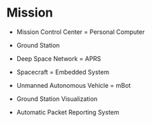 Mission
==

- Mission Control Center = Personal Computer
- Ground Station
- Deep Space Network = APRS
- Spacecraft = Embedded System
- Unmanned Autonomous Vehicle = mBot

- Ground Station Visualization
- Automatic Packet Reporting System

